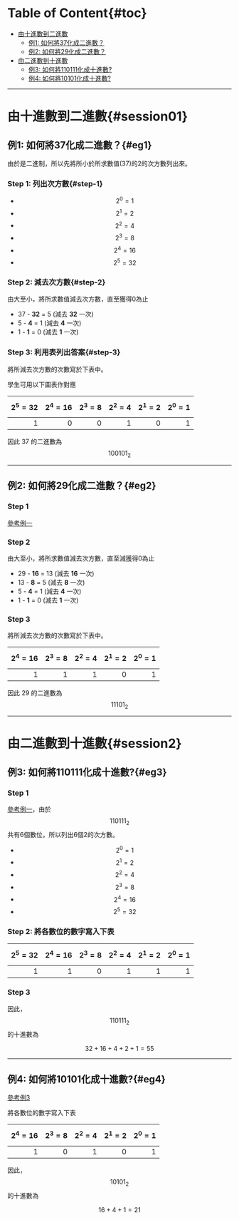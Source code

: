 # Table of Content{#toc}
<!-- MarkdownTOC depth=2 -->

- [由十進數到二進數](#session01)
  - [例1: 如何將37化成二進數？](#eg1)
  - [例2: 如何將29化成二進數？](#eg2)
- [由二進數到十進數](#session2)
  - [例3: 如何將110111化成十進數?](#eg3)
  - [例4: 如何將10101化成十進數?](#eg4)

<!-- /MarkdownTOC -->

---

# 由十進數到二進數{#session01}

## 例1: 如何將37化成二進數？{#eg1}

由於是二進制，所以先將所小於所求數值(37)的2的次方數列出來。

### Step 1: 列出次方數{#step-1}
- $$2^0 = 1$$ 
- $$2^1 = 2$$ 
- $$2^2 = 4$$ 
- $$2^3 = 8$$ 
- $$2^4 = 16$$ 
- $$2^5 = 32$$ 

### Step 2: 減去次方數{#step-2} 
由大至小，將所求數值減去次方數，直至獲得0為止
- 37 - **32** = 5 (減去 **32** 一次)
- 5 - **4** = 1 (減去 **4** 一次)
- 1 - **1** = 0 (減去 **1**  一次)


### Step 3: 利用表列出答案{#step-3} 
將所減去次方數的次數寫於下表中。

學生可用以下圖表作對應

| $$2^5 = 32$$    | $$2^4 = 16$$    | $$2^3 = 8$$    | $$2^2 = 4$$   | $$2^1 = 2$$   | $$2^0 = 1$$    |
| --------------: | --------------: | -------------: | ------------: | ------------: | -------------: |
| 1               | 0               | 0              | 1             | 0             | 1              |

因此 37 的二進數為 $$100101_2$$

---


## 例2: 如何將29化成二進數？{#eg2}

### Step 1
[參考例一](#eg1)

### Step 2

由大至小，將所求數值減去次方數，直至減獲得0為止
- 29 - **16** = 13 (減去 **16** 一次)
- 13 - **8** = 5 (減去 **8** 一次)
- 5 - **4** = 1 (減去 **4**  一次)
- 1 - **1** = 0 (減去 **1**  一次)

### Step 3
將所減去次方數的次數寫於下表中。

| $$2^4 = 16$$    | $$2^3 = 8$$    | $$2^2 = 4$$   | $$2^1 = 2$$   | $$2^0 = 1$$    |
| --------------: | -------------: | ------------: | ------------: | -------------: |
| 1               | 1              | 1             | 0             | 1              |

因此 29 的二進數為 $$11101_2$$

---
# 由二進數到十進數{#session2}

## 例3: 如何將110111化成十進數?{#eg3}

### Step 1
[參考例一](#eg1)，由於 $$110111_2$$ 共有6個數位，所以列出6個2的次方數。

- $$2^0 = 1$$ 
- $$2^1 = 2$$ 
- $$2^2 = 4$$ 
- $$2^3 = 8$$ 
- $$2^4 = 16$$ 
- $$2^5 = 32$$ 

### Step 2: 將各數位的數字寫入下表

| $$2^5 = 32$$ | $$2^4 = 16$$ | $$2^3 = 8$$ | $$2^2 = 4$$ | $$2^1 = 2$$ | $$2^0 = 1$$ |
| ----------:  | ----------:  | ----------: | ----------: | ---------:  | ----------: |
| 1            | 1            | 0           | 1           | 1           | 1           |

### Step 3
因此，$$110111_2$$ 的十進數為

$$ 32 + 16 + 4 + 2 + 1  = 55 $$

---
## 例4: 如何將10101化成十進數?{#eg4}
[參考例3](#eg3)

將各數位的數字寫入下表

| $$2^4 = 16$$ | $$2^3 = 8$$ | $$2^2 = 4$$ | $$2^1 = 2$$ | $$2^0 = 1$$ |
| ----------:  | ----------: | ----------: | ---------:  | ----------: |
| 1            | 0           | 1           | 0           | 1           |

因此，$$10101_2$$ 的十進數為

$$ 16 + 4 + 1  = 21 $$